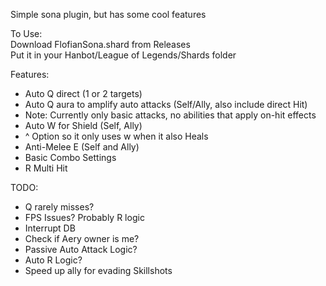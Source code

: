 Simple sona plugin, but has some cool features

To Use:  
Download FlofianSona.shard from Releases  
Put it in your Hanbot/League of Legends/Shards folder


Features:
- Auto Q direct (1 or 2 targets)
- Auto Q aura to amplify auto attacks (Self/Ally, also include direct Hit)
- Note: Currently only basic attacks, no abilities that apply on-hit effects
- Auto W for Shield (Self, Ally)
- ^ Option so it only uses w when it also Heals
- Anti-Melee E (Self and Ally)
- Basic Combo Settings
- R Multi Hit

TODO:
- Q rarely misses?
- FPS Issues? Probably R logic
- Interrupt DB
- Check if Aery owner is me?
- Passive Auto Attack Logic?
- Auto R Logic?
- Speed up ally for evading Skillshots